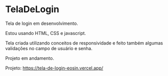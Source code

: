 # TelaDeLogin
Tela de login em desenvolvimento.

Estou usando HTML, CSS e javascript.

Tela criada utilizando conceitos de responsividade e feito também algumas validações no campo de usuário e senha.

Projeto em andamento.


Projeto: https://tela-de-login-eosin.vercel.app/
